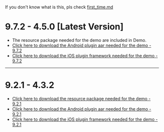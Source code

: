 If you don't know what is this, pls check [first_time.md](first_time.md)

# 9.7.2 - 4.5.0 [Latest Version]
* The resource package needed for the demo are included in Demo.
* [Click here to download the Android plugin aar needed for the demo - 9.7.2](https://download.agora.io/marketplace/release/Agora_Marketplace_SenseTime_v9.7.2_Extension_for_Android_v4.5.0.142-1.tar.gz)
* [Click here to download the iOS plugin framework needed for the demo - 9.7.2](https://download.agora.io/marketplace/release/Agora_Marketplace_SenseTime_v9.7.2_Extension_for_iOS_v4.5.0.142-1.tar.gz)

---

# 9.2.1 - 4.3.2
* [Click here to download the resource package needed for the demo - 9.2.1](https://download.agora.io/marketplace/release/Agora_Marketplace_SenseTime_v9.2.1_Extension_Resource.zip)
* [Click here to download the Android plugin aar needed for the demo - 9.2.1](https://download.agora.io/marketplace/release/Agora_Marketplace_SenseTime_v9.2.1_Extension_for_Android_v4.3.2-pre1.tar.gz)
* [Click here to download the iOS plugin framework needed for the demo - 9.2.1](https://download.agora.io/marketplace/release/Agora_Marketplace_SenseTime_v9.2.1_Extension_for_iOS_v4.3.2-pre1.tar.gz)